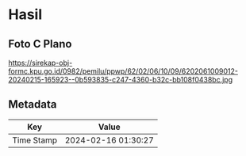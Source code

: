# Hasil

## Foto C Plano

https://sirekap-obj-formc.kpu.go.id/0982/pemilu/ppwp/62/02/06/10/09/6202061009012-20240215-165923--0b593835-c247-4360-b32c-bb108f0438bc.jpg


## Metadata

| Key        | Value               |
| ---------- | ------------------- |
| Time Stamp | 2024-02-16 01:30:27 |



